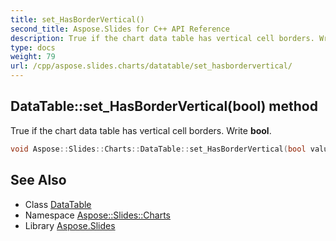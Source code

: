 ```yaml
---
title: set_HasBorderVertical()
second_title: Aspose.Slides for C++ API Reference
description: True if the chart data table has vertical cell borders. Write bool.
type: docs
weight: 79
url: /cpp/aspose.slides.charts/datatable/set_hasbordervertical/
---
```

## DataTable::set_HasBorderVertical(bool) method


True if the chart data table has vertical cell borders. Write **bool**.

```cpp
void Aspose::Slides::Charts::DataTable::set_HasBorderVertical(bool value) override
```

## See Also

* Class [DataTable](./)
* Namespace [Aspose::Slides::Charts](../)
* Library [Aspose.Slides](../../)